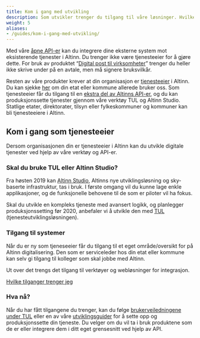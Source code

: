 ```yaml
---
title: Kom i gang med utvikling
description: Som utvikler trenger du tilgang til våre løsninger. Hvilke tilganger som er nødvendige avhenger av hva du skal utvikle. 
weight: 5
aliases:
- /guides/kom-i-gang-med-utvikling/
---
```


Med våre [åpne API-er](/docs/api/) kan du integrere dine eksterne system mot eksisterende tjenester i Altinn. Du trenger ikke være tjenesteeier for å gjøre dette. For bruk av produktet “[Digital post til virksomheter](/docs/utviklingsguider/digital-post-til-virksomheter/)” trenger du heller ikke skrive under på en avtale, men må signere bruksvilkår.

Resten av våre produkter krever at din organisasjon er [tjenesteeier](https://www.altinndigital.no/kom-i-gang/guide-kom-i-gang-med-altinn/) i Altinn. Du kan sjekke [her](https://www.altinn.no/om-altinn/om-altinn-samarbeidet/) om din etat eller kommune allerede bruker oss. Som tjenesteeier får du tilgang til en [ekstra del av Altinns API-er](/docs/api/tjenesteeiere/), og du kan produksjonssette tjenester gjennom våre verktøy TUL og Altinn Studio. Statlige etater, direktorater, tilsyn eller fylkeskommuner og kommuner kan bli tjenesteeiere i Altinn.

## Kom i gang som tjenesteeier
Dersom organisasjonen din er tjenesteeier i Altinn kan du utvikle digitale tjenester ved hjelp av våre verktøy og API-er. 

### Skal du bruke TUL eller Altinn Studio?
Fra høsten 2019 kan [Altinn Studio](/docs/altinn-studio), Altinns nye utviklingsløsning og sky-baserte infrastruktur, tas i bruk.
I første omgang vil du kunne lage enkle applikasjoner, og de funksjonelle behovene til de som er piloter vil ha fokus.

Skal du utvikle en kompleks tjeneste med avansert logikk, og planlegger produksjonssetting før 2020, anbefaler vi å utvikle den med [TUL](/docs/tul/) (tjenesteutviklingsløsningen).

### Tilgang til systemer
Når du er ny som tjeneseeier får du tilgang til et eget område/oversikt for på Altinn digitalisering. Den som er serviceleder hos din etat eller kommune kan selv gi tilgang til kolleger som skal jobbe med Altinn. 

Ut over det trengs det tilgang til verktøyer og webløsninger for integrasjon.

<a href="/docs/kom-i-gang-med-utvikling/tilganger/" class="a-linkFeatured ">
    Hvilke tilganger trenger jeg
    <i class="ai ai-sm ai-nw ai-nw-right ai-arrowright"></i>
</a>

### Hva nå? 
Når du har fått tilgangene du trenger, kan du følge [brukerveiledningene under TUL](/docs/tul/) eller en av våre [utviklingsguider](/docs/utviklingsguider) for å sette opp og produksjonssette din tjeneste. Du velger om du vil ta i bruk produktene som de er eller integrere dem i ditt eget grensesnitt ved hjelp av API.
